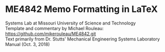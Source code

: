 # ME4842 Memo Formatting in LaTeX
Systems Lab at Missouri University of Science and Technology\
Template and commentary by Michael Rouleau: https://github.com/mikerouleau/ME4842.git \
Text primarily from Dr. Stutts' Mechanical Engineering Systems Laboratory Manual (Oct. 3, 2018)
